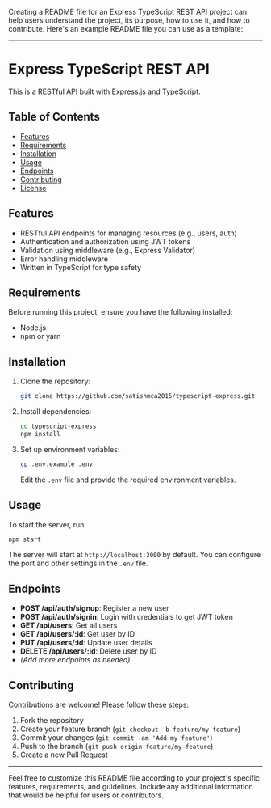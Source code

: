 Creating a README file for an Express TypeScript REST API project can help users understand the project, its purpose, how to use it, and how to contribute. Here's an example README file you can use as a template:

---

# Express TypeScript REST API

This is a RESTful API built with Express.js and TypeScript.

## Table of Contents

- [Features](#features)
- [Requirements](#requirements)
- [Installation](#installation)
- [Usage](#usage)
- [Endpoints](#endpoints)
- [Contributing](#contributing)
- [License](#license)

## Features

- RESTful API endpoints for managing resources (e.g., users, auth)
- Authentication and authorization using JWT tokens
- Validation using middleware (e.g., Express Validator)
- Error handling middleware
- Written in TypeScript for type safety

## Requirements

Before running this project, ensure you have the following installed:

- Node.js
- npm or yarn

## Installation

1. Clone the repository:

   ```bash
   git clone https://github.com/satishmca2015/typescript-express.git
   ```

2. Install dependencies:

   ```bash
   cd typescript-express
   npm install
   ```

3. Set up environment variables:

   ```bash
   cp .env.example .env
   ```

   Edit the `.env` file and provide the required environment variables.

## Usage

To start the server, run:

```bash
npm start
```

The server will start at `http://localhost:3000` by default. You can configure the port and other settings in the `.env` file.

## Endpoints

- **POST /api/auth/signup**: Register a new user
- **POST /api/auth/signin**: Login with credentials to get JWT token
- **GET /api/users**: Get all users
- **GET /api/users/:id**: Get user by ID
- **PUT /api/users/:id**: Update user details
- **DELETE /api/users/:id**: Delete user by ID
- _(Add more endpoints as needed)_

## Contributing

Contributions are welcome! Please follow these steps:

1. Fork the repository
2. Create your feature branch (`git checkout -b feature/my-feature`)
3. Commit your changes (`git commit -am 'Add my feature'`)
4. Push to the branch (`git push origin feature/my-feature`)
5. Create a new Pull Request


---

Feel free to customize this README file according to your project's specific features, requirements, and guidelines. Include any additional information that would be helpful for users or contributors.
